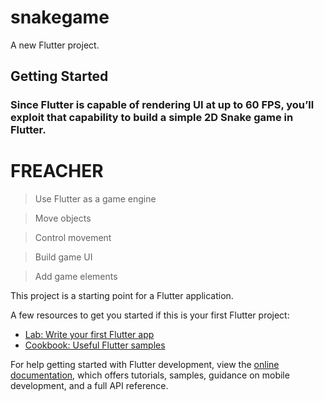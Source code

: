 # snakegame

A new Flutter project.

## Getting Started
  ### Since Flutter is capable of rendering UI at up to 60 FPS, you’ll exploit that capability to build a simple 2D Snake game in Flutter.

# FREACHER
> Use Flutter as a game engine

> Move objects

> Control movement

> Build game UI

> Add game elements

This project is a starting point for a Flutter application.

A few resources to get you started if this is your first Flutter project:

- [Lab: Write your first Flutter app](https://docs.flutter.dev/get-started/codelab)
- [Cookbook: Useful Flutter samples](https://docs.flutter.dev/cookbook)

For help getting started with Flutter development, view the
[online documentation](https://docs.flutter.dev/), which offers tutorials,
samples, guidance on mobile development, and a full API reference.
